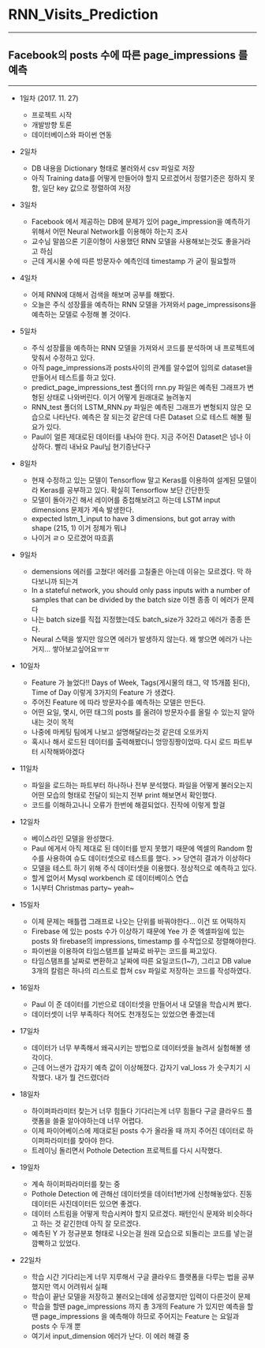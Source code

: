 # RNN_Visits_Prediction
---
## Facebook의 posts 수에 따른 page_impressions 를 예측
---


* 1일차 (2017. 11. 27)
    * 프로젝트 시작
    * 개발방향 토론
    * 데이터베이스와 파이썬 연동

* 2일차
    * DB 내용을 Dictionary 형태로 불러와서 csv 파일로 저장
    * 아직 Training data를 어떻게 만들어야 할지 모르겠어서 정렬기준은 정하지 못함, 일단 key 값으로 정렬하여 저장

* 3일차
    * Facebook 에서 제공하는 DB에 문제가 있어 page_impression을 예측하기 위해서 어떤 Neural Network를 이용해야 하는지 조사
    * 교수님 말씀으론 기훈이형이 사용했던 RNN 모델을 사용해보는것도 좋을거라고 하심
    * 근데 게시물 수에 따른 방문자수 예측인데 timestamp 가 굳이 필요할까

* 4일차
    * 어제 RNN에 대해서 검색을 해보며 공부를 해봤다.
    * 오늘은 주식 성장률을 예측하는 RNN 모델을 가져와서 page_impressisons을 예측하는 모델로 수정해 볼 것이다.

* 5일차
    * 주식 성장률을 예측하는 RNN 모델을 가져와서 코드를 분석하며 내 프로젝트에 맞춰서 수정하고 있다.
    * 아직 page_impressions과 posts사이의 관계를 알수없어 임의로 dataset을 만들어서 테스트를 하고 있다.
    * predict_page_impressions_test 폴더의 rnn.py 파일은 예측된 그래프가 변형된 상태로 나와버린다. 이거 어떻게 원래대로 늘려놓지
    * RNN_test 폴더의 LSTM_RNN.py 파일은 예측된 그래프가 변형되지 않은 모습으로 나타난다. 예측은 잘 되는것 같은데 다른 Dataset 으로 테스트 해볼 필요가 있다.
    * Paul이 얼른 제대로된 데이터를 내놔야 한다. 지금 주어진 Dataset은 넘나 이상하다. 빨리 내놔요 Paul님 현기증난다구




* 8일차
    * 현재 수정하고 있는 모델이 Tensorflow 말고 Keras를 이용하여 설계된 모델이라 Keras를 공부하고 있다. 확실히 Tensorflow 보단 간단한듯
    * 모델이 돌아가긴 해서 레이어를 중첩해보려고 하는데 LSTM input dimensions 문제가 계속 발생한다.
    * expected lstm_1_input to have 3 dimensions, but got array with shape (215, 1)  이거 정체가 뭐냐
    * 나이거 ㄹㅇ 모르겠어 따흐흙

* 9일차
    * demensions 에러를 고쳤다! 에러를 고칠줄은 아는데 이유는 모르겠다. 막 하다보니까 되는겨
    * In a stateful network, you should only pass inputs with a number of samples that can be divided by the batch size 이젠 종종 이 에러가 문제다
    * 나는 batch size를 직접 지정했는데도 batch_size가 32라고 에러가 종종 뜬다.
    * Neural 스택을 쌓지만 않으면 에러가 발생하지 않는다. 왜 쌓으면 에러가 나는거지... 쌓아보고싶어요ㅠㅠ

* 10일차
    * Feature 가 늘었다!! Days of Week, Tags(게시물의 태그, 약 15개쯤 된다), Time of Day 이렇게 3가지의 Feature 가 생겼다.
    * 주어진 Feature 에 따라 방문자수를 예측하는 모델은 만든다.
    * 어떤 요일, 몇시, 어떤 태그의 posts 를 올려야 방문자수를 올릴 수 있는지 알아내는 것이 목적
    * 나중에 마케팅 팀에게 나보고 설명해달라는것 같은데 오또카지
    * 혹시나 해서 로드된 데이터를 출력해봤더니 엉망징짱이었따. 다시 로드 파트부터 시작해봐야겠다

* 11일차
    * 파일을 로드하는 파트부터 하나하나 전부 분석했다. 파일을 어떻게 불러오는지 어떤 모습의 형태로 전달이 되는지 전부 print 해보면서 확인했다.
    * 코드를 이해하고나니 오류가 한번에 해결되었다. 진작에 이렇게 할걸

* 12일차
    * 베이스라인 모델을 완성했다.
    * Paul 에게서 아직 제대로 된 데이터를 받지 못했기 때문에 엑셀의 Random 함수를 사용하여 슈도 데이터셋으로 테스트를 했다. >> 당연히 결과가 이상하다
    * 모델을 테스트 하기 위해 주식 데이터셋을 이용했다. 정상적으로 예측하고 있다.
    * 할게 없어서 Mysql workbench 로 데이터베이스 연습
    * 1시부터 Christmas party~ yeah~




* 15일차
    * 이제 문제는 매틀랩 그래프로 나오는 단위를 바꿔야한다... 이건 또 어떡하지
    * Firebase 에 있는 posts 수가 이상하기 때문에 Yee 가 준 엑셀파일에 있는 posts 와 firebase의 impressions, timestamp 를 수작업으로 정렬해야한다.
    * 파이썬을 이용하여 타임스탬프를 날짜로 바꾸는 코드를 짜고있다.
    * 타임스탬프를 날짜로 변환하고 날짜에 따른 요일코드(1~7), 그리고 DB value 3개의 칼럼은 하나의 리스트로 합쳐 csv 파일로 저장하는 코드를 작성하였다.

* 16일차
    * Paul 이 준 데이터를 기반으로 데이터셋을 만들어서 내 모델을 학습시켜 봤다.
    * 데이터셋이 너무 부족하다 적어도 천개정도는 있었으면 좋겠는데

* 17일차
    * 데이터가 너무 부족해서 왜곡시키는 방법으로 데이터셋을 늘려서 실험해볼 생각이다.
    * 근데 어느샌가 갑자기 예측 값이 이상해졌다. 갑자기 val_loss 가 솟구치기 시작했다. 내가 뭘 건드렸더라

* 18일차
    * 하이퍼파라미터 찾는거 너무 힘들다 기다리는게 너무 힘들다 구글 클라우드 플랫폼을 쓸줄 알아야하는데 너무 어렵다.
    * 이제 파이어베이스에 제대로된 posts 수가 올라올 때 까지 주어진 데이터로 하이퍼파라미터를 찾아야 한다.
    * 트레이닝 돌리면서 Pothole Detection 프로젝트를 다시 시작했다.

* 19일차
    * 계속 하이퍼파라미터를 찾는 중
    * Pothole Detection 에 관해선 데이터셋을 데이터1번가에 신청해놓았다. 진동데이터든 사진데이터든 있으면 좋겠다.
    * 데이터 스트림을 어떻게 학습시켜야 할지 모르겠다. 패턴인식 문제와 비슷하다고 하는 것 같긴한데 아직 잘 모르겠다.
    * 예측된 Y 가 정규분포 형태로 나오는걸 원래 모습으로 되돌리는 코드를 넣는걸 깜빡하고 있었다.




* 22일차
    * 학습 시간 기다리는게 너무 지루해서 구글 클라우드 플랫폼을 다루는 법을 공부했지만 역시 어려워서 실패
    * 학습이 끝난 모델을 저장하고 불러오는데에 성공했지만 입력이 다른것이 문제
    * 학습을 할땐 page_impressions 까지 총 3개의 Feature 가 있지만 예측을 할 땐 page_impressions 을 예측해야 하므로 주어지는 Feature 는 요일과 posts 수 두개 뿐
    * 여기서 input_dimension 에러가 난다. 이 에러 해결 중
